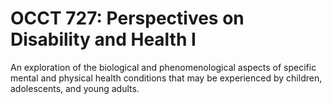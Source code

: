# OCCT 727: Perspectives on Disability and Health I

An exploration of the biological and phenomenological aspects of specific mental and physical health conditions that may be experienced by children, adolescents, and young adults.